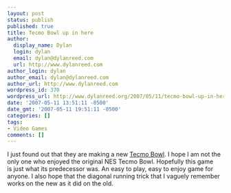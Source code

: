 ```yaml
---
layout: post
status: publish
published: true
title: Tecmo Bowl up in here
author:
  display_name: Dylan
  login: dylan
  email: dylan@dylanreed.com
  url: http://www.dylanreed.com
author_login: dylan
author_email: dylan@dylanreed.com
author_url: http://www.dylanreed.com
wordpress_id: 370
wordpress_url: http://www.dylanreed.org/2007/05/11/tecmo-bowl-up-in-here/
date: '2007-05-11 13:51:11 -0500'
date_gmt: '2007-05-11 19:51:11 -0500'
categories: []
tags:
- Video Games
comments: []
---
```

<p>I just found out that they are making a new <a href="http://media.cheats.ign.com/media/905/905856/vids_1.html">Tecmo Bowl</a>. I hope I am not the only one who enjoyed the original NES Tecmo Bowl. Hopefully this game is&nbsp;just what its predecessor was. An easy to play, easy to enjoy game for anyone. I also hope that the diagonal running trick that I vaguely remember works on the new as it did on the old.</p></p>
